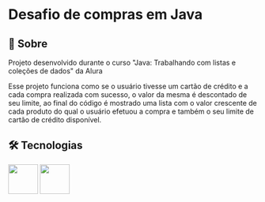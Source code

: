 <h1>Desafio de compras em Java</h1>

<h2>📝 Sobre</h2>
<p>Projeto desenvolvido durante o curso "Java: Trabalhando com listas e coleções de dados" da Alura</p>
<p>Esse projeto funciona como se o usuário tivesse um cartão de crédito e a cada compra realizada com sucesso, o valor da mesma é descontado de seu limite, ao final do código é mostrado uma lista com o valor crescente de cada produto do qual o usuário efetuou a compra e também o seu limite de cartão de crédito disponível.</p>

<h2>🛠 Tecnologias</h2>
<div>
  <img loading="lazy" src="https://cdn.jsdelivr.net/gh/devicons/devicon@latest/icons/java/java-original-wordmark.svg" width="60" height="60"/>
  <img loading="lazy" src="https://cdn.jsdelivr.net/gh/devicons/devicon@latest/icons/selenium/selenium-original.svg" width="60" height="60"/>
</div>﻿
